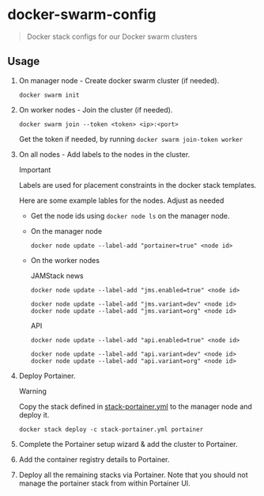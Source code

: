 # docker-swarm-config

> Docker stack configs for our Docker swarm clusters

## Usage

1. On manager node - Create docker swarm cluster (if needed).

   ```shell
   docker swarm init
   ```

2. On worker nodes - Join the cluster (if needed).

    ```shell
    docker swarm join --token <token> <ip>:<port>
    ```

    Get the token if needed, by running `docker swarm join-token worker`
 
3. On all nodes - Add labels to the nodes in the cluster. 

   > [!IMPORTANT]
   > Labels are used for placement constraints in the docker stack templates.

   Here are some example lables for the nodes. Adjust as needed

   - Get the node ids using `docker node ls` on the manager node.

   - On the manager node
   
     ```shell
     docker node update --label-add "portainer=true" <node id>
     ```

   - On the worker nodes

     JAMStack news

     ```shell
     docker node update --label-add "jms.enabled=true" <node id>
     ```
   
     ```shell
     docker node update --label-add "jms.variant=dev" <node id>
     docker node update --label-add "jms.variant=org" <node id>
     ```

     API
     
     ```shell
     docker node update --label-add "api.enabled=true" <node id>
     ```

     ```shell
     docker node update --label-add "api.variant=dev" <node id>
     docker node update --label-add "api.variant=org" <node id>
     ```
   
4. Deploy Portainer. 

   > [!WARNING]
   > 
   > Copy the stack defined in [stack-portainer.yml](./stacks/portainer/stack-portainer.yml) to the manager node and deploy it.

   ```shell
   docker stack deploy -c stack-portainer.yml portainer
   ```

5. Complete the Portainer setup wizard & add the cluster to Portainer.

6. Add the container registry details to Portainer.

7. Deploy all the remaining stacks via Portainer. Note that you should not manage the portainer stack from within Portainer UI.
